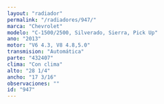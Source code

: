 ```yaml
---
layout: "radiador"
permalink: "/radiadores/947/"
marca: "Chevrolet"
modelo: "C-1500/2500, Silverado, Sierra, Pick Up"
ano: "2013"
motor: "V6 4.3, V8 4.8,5.0"
transmision: "Automática"
parte: "432407"
clima: "Con clima"
alto: "28 1/4"
ancho: "17 3/16"
observaciones: ""
id: "947"
---
```


